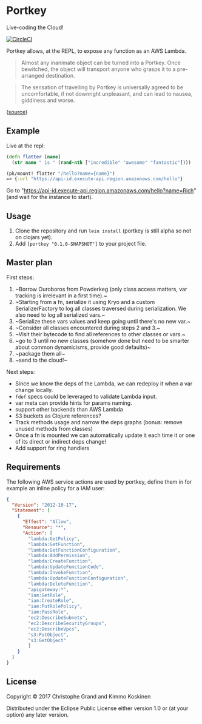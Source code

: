 # Portkey

Live-coding the Cloud!

[![CircleCI](https://circleci.com/gh/portkey-cloud/portkey/tree/master.svg?style=shield)](https://circleci.com/gh/portkey-cloud/portkey/tree/master)

Portkey allows, at the REPL, to expose any function as an AWS Lambda.

> Almost any inanimate object can be turned into a Portkey. Once bewitched, the object will transport anyone who grasps it to a pre-arranged destination.

> The sensation of travelling by Portkey is universally agreed to be uncomfortable, if not downright unpleasant, and can lead to nausea, giddiness and worse.

([source](https://www.pottermore.com/writing-by-jk-rowling/portkeys))

## Example

Live at the repl:

```clj
(defn flatter [name]
  (str name " is " (rand-nth ["incredible" "awesome" "fantastic"])))

(pk/mount! flatter "/hello?name={name}")
=> {:url "https://api-id.execute-api.region.amazonaws.com/hello"}
```

Go to "https://api-id.execute-api.region.amazonaws.com/hello?name=Rich" (and wait for the instance to start).

## Usage

1. Clone the repository and run `lein install` (portkey is still alpha so not on clojars yet).
2. Add `[portkey "0.1.0-SNAPSHOT"]` to your project file.

## Master plan

First steps:

 1. ~Borrow Ouroboros from Powderkeg (only class access matters, var tracking is irrelevant in a first time).~
 2. ~Starting from a fn, serialize it using Kryo and a custom SerializerFactory to log all classes traversed during serialization. We also need to log all serialized vars.~
 3. ~Serialize these vars values and keep going until there's no new var.~
 4. ~Consider all classes encountered during steps 2 and 3.~
 5. ~Visit their bytecode to find all references to other classes or vars.~
 6. ~go to 3 until no new classes (somehow done but need to be smarter about common dynamicisms, provide good defaults)~
 7. ~package them all~
 8. ~send to the cloud!~
 
Next steps:

 * Since we know the deps of the Lambda, we can redeploy it when a var change locally.
 * `fdef` specs could be leveraged to validate Lambda input.
 * var meta can provide hints for params naming.
 * support other backends than AWS Lambda
 * S3 buckets as Clojure references?
 * Track methods usage and narrow the deps graphs (bonus: remove unused methods from classes)
 * Once a fn is mounted we can automatically update it each time it or one of its direct or indirect deps change!
 * Add support for ring handlers

## Requirements

The following AWS service actions are used by portkey, define them in for example an inline policy for a IAM user:

```json
{
  "Version": "2012-10-17",
  "Statement": [
    {
      "Effect": "Allow",
      "Resource": "*",
      "Action": [
        "lambda:GetPolicy",
        "lambda:GetFunction",
        "lambda:GetFunctionConfiguration",
        "lambda:AddPermission",
        "lambda:CreateFunction",
        "lambda:UpdateFunctionCode",
        "lambda:InvokeFunction",
        "lambda:UpdateFunctionConfiguration",
        "lambda:DeleteFunction",
        "apigateway:*",
        "iam:GetRole",
        "iam:CreateRole",
        "iam:PutRolePolicy",
        "iam:PassRole",
        "ec2:DescribeSubnets",
        "ec2:DescribeSecurityGroups",
        "ec2:DescribeVpcs",
        "s3:PutObject",
        "s3:GetObject"
        ]
    }
  ]
}

```

## License

Copyright © 2017 Christophe Grand and Kimmo Koskinen

Distributed under the Eclipse Public License either version 1.0 or (at
your option) any later version.
